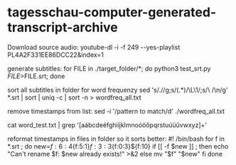 # tagesschau-computer-generated-transcript-archive

Download source audio:
youtube-dl -i -f 249 --yes-playlist PL4A2F331EE86DCC22&index=1

generate subtitles:
for FILE in ./target_folder/*; do python3 test_srt.py $FILE >$FILE.srt; done

sort all subtitles in folder for word frequenzy
sed 's/\.//g;s/\(.*\)/\L\1/;s/\ /\n/g' *.srt | sort  | uniq -c | sort -n > wordfreq_all.txt

remove timestamps from list:
sed -i '/pattern to match/d' ./wordfreq_all.txt

cat word_test.txt | grep  '[aábcdeéfghiíjklmnoóöőpqrstuúüűvwxyz]\+'


reformat timestamps in files in folder so it sorts better:
#! /bin/bash
for f in *.srt ; do
    new=${f:6:4}${f:5:1}${f:3:3}${f:0:3}${f:10}
    if [[ -f $new ]] ; then
        echo "Can't rename $f: $new already exists!" >&2
    else
        mv "$f" "$new"
    fi
done

